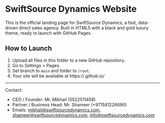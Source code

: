 # SwiftSource Dynamics Website

This is the official landing page for SwiftSource Dynamics, a fast, data-driven direct sales agency.
Built in HTML5 with a black and gold luxury theme, ready to launch with GitHub Pages.

## How to Launch
1. Upload all files in this folder to a new GitHub repository.
2. Go to Settings > Pages.
3. Set branch to `main` and folder to `/root`.
4. Your site will be available at https://<your-username>.github.io/<repo-name>

---
Contact:
- CEO / Founder: Mr. Mikhail (0522511458)
- Partner / Business Head: Mr. Shameer (+971581226690)
- Emails: mikhail@swiftsourcedynamics.com, shameer@swiftsourcedynamics.com, info@swiftsourcedynamics.com
